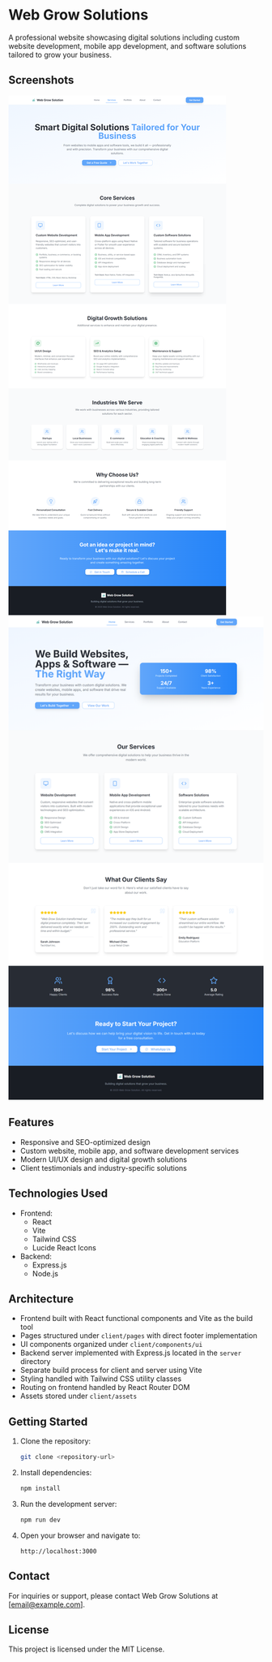 # Web Grow Solutions

A professional website showcasing digital solutions including custom website development, mobile app development, and software solutions tailored to grow your business.

## Screenshots

![Homepage Screenshot](client/assets/ss1.png)  
![Services Page Screenshot](client/assets/ss2.png)  

## Features

- Responsive and SEO-optimized design
- Custom website, mobile app, and software development services
- Modern UI/UX design and digital growth solutions
- Client testimonials and industry-specific solutions

## Technologies Used

- Frontend:
  - React
  - Vite
  - Tailwind CSS
  - Lucide React Icons
- Backend:
  - Express.js
  - Node.js

## Architecture

- Frontend built with React functional components and Vite as the build tool
- Pages structured under `client/pages` with direct footer implementation
- UI components organized under `client/components/ui`
- Backend server implemented with Express.js located in the `server` directory
- Separate build process for client and server using Vite
- Styling handled with Tailwind CSS utility classes
- Routing on frontend handled by React Router DOM
- Assets stored under `client/assets`

## Getting Started

1. Clone the repository:
   ```bash
   git clone <repository-url>
   ```
2. Install dependencies:
   ```bash
   npm install
   ```
3. Run the development server:
   ```bash
   npm run dev
   ```
4. Open your browser and navigate to:
   ```
   http://localhost:3000
   ```

## Contact

For inquiries or support, please contact Web Grow Solutions at [email@example.com].

## License

This project is licensed under the MIT License.
